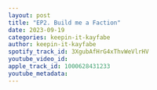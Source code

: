 ```yaml
---
layout: post
title: "EP2. Build me a Faction"
date: 2023-09-19
categories: keepin-it-kayfabe
author: keepin-it-kayfabe
spotify_track_id: 3XgubAfHrG4xThvWeVlrHV
youtube_video_id: 
apple_track_id: 1000628431233
youtube_metadata: 
---
```

